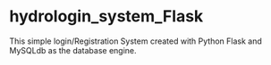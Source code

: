 # hydrologin_system_Flask
This simple login/Registration System created with Python Flask and MySQLdb as the database engine.
